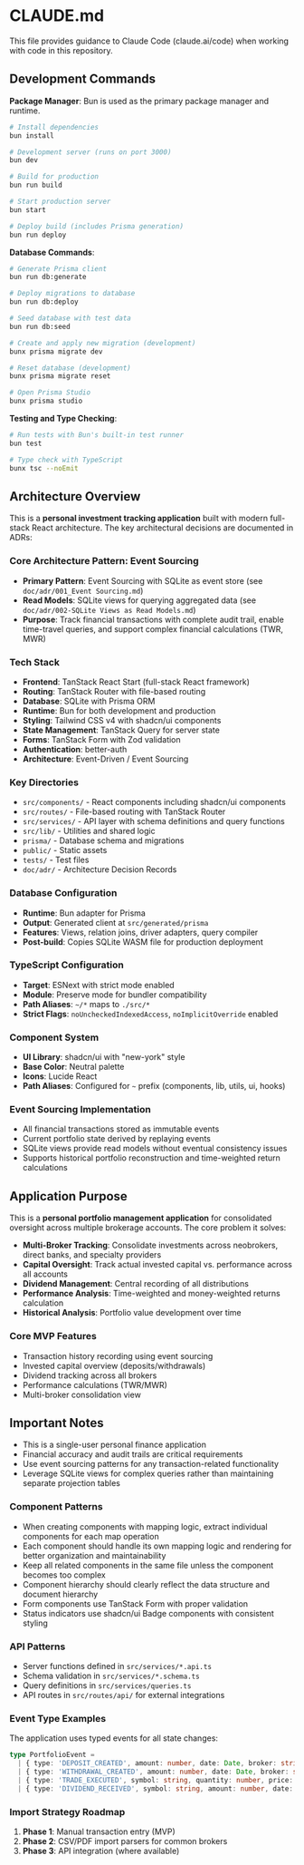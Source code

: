 # CLAUDE.md

This file provides guidance to Claude Code (claude.ai/code) when working with code in this repository.

## Development Commands

**Package Manager**: Bun is used as the primary package manager and runtime.

```bash
# Install dependencies
bun install

# Development server (runs on port 3000)
bun dev

# Build for production
bun run build

# Start production server
bun start

# Deploy build (includes Prisma generation)
bun run deploy
```

**Database Commands**:
```bash
# Generate Prisma client
bun run db:generate

# Deploy migrations to database
bun run db:deploy

# Seed database with test data
bun run db:seed

# Create and apply new migration (development)
bunx prisma migrate dev

# Reset database (development)
bunx prisma migrate reset

# Open Prisma Studio
bunx prisma studio
```

**Testing and Type Checking**:
```bash
# Run tests with Bun's built-in test runner
bun test

# Type check with TypeScript
bunx tsc --noEmit
```

## Architecture Overview

This is a **personal investment tracking application** built with modern full-stack React architecture. The key architectural decisions are documented in ADRs:

### Core Architecture Pattern: Event Sourcing
- **Primary Pattern**: Event Sourcing with SQLite as event store (see `doc/adr/001_Event Sourcing.md`)
- **Read Models**: SQLite views for querying aggregated data (see `doc/adr/002-SQLite Views as Read Models.md`)
- **Purpose**: Track financial transactions with complete audit trail, enable time-travel queries, and support complex financial calculations (TWR, MWR)

### Tech Stack
- **Frontend**: TanStack React Start (full-stack React framework)
- **Routing**: TanStack Router with file-based routing
- **Database**: SQLite with Prisma ORM
- **Runtime**: Bun for both development and production
- **Styling**: Tailwind CSS v4 with shadcn/ui components
- **State Management**: TanStack Query for server state
- **Forms**: TanStack Form with Zod validation
- **Authentication**: better-auth
- **Architecture**: Event-Driven / Event Sourcing

### Key Directories
- `src/components/` - React components including shadcn/ui components
- `src/routes/` - File-based routing with TanStack Router
- `src/services/` - API layer with schema definitions and query functions
- `src/lib/` - Utilities and shared logic
- `prisma/` - Database schema and migrations
- `public/` - Static assets
- `tests/` - Test files
- `doc/adr/` - Architecture Decision Records

### Database Configuration
- **Runtime**: Bun adapter for Prisma
- **Output**: Generated client at `src/generated/prisma`
- **Features**: Views, relation joins, driver adapters, query compiler
- **Post-build**: Copies SQLite WASM file for production deployment

### TypeScript Configuration
- **Target**: ESNext with strict mode enabled
- **Module**: Preserve mode for bundler compatibility
- **Path Aliases**: `~/*` maps to `./src/*`
- **Strict Flags**: `noUncheckedIndexedAccess`, `noImplicitOverride` enabled

### Component System
- **UI Library**: shadcn/ui with "new-york" style
- **Base Color**: Neutral palette
- **Icons**: Lucide React
- **Path Aliases**: Configured for `~` prefix (components, lib, utils, ui, hooks)

### Event Sourcing Implementation
- All financial transactions stored as immutable events
- Current portfolio state derived by replaying events
- SQLite views provide read models without eventual consistency issues
- Supports historical portfolio reconstruction and time-weighted return calculations

## Application Purpose

This is a **personal portfolio management application** for consolidated oversight across multiple brokerage accounts. The core problem it solves:

- **Multi-Broker Tracking**: Consolidate investments across neobrokers, direct banks, and specialty providers
- **Capital Oversight**: Track actual invested capital vs. performance across all accounts
- **Dividend Management**: Central recording of all distributions
- **Performance Analysis**: Time-weighted and money-weighted returns calculation
- **Historical Analysis**: Portfolio value development over time

### Core MVP Features
- Transaction history recording using event sourcing
- Invested capital overview (deposits/withdrawals)
- Dividend tracking across all brokers
- Performance calculations (TWR/MWR)
- Multi-broker consolidation view

## Important Notes
- This is a single-user personal finance application
- Financial accuracy and audit trails are critical requirements
- Use event sourcing patterns for any transaction-related functionality
- Leverage SQLite views for complex queries rather than maintaining separate projection tables

### Component Patterns
- When creating components with mapping logic, extract individual components for each map operation
- Each component should handle its own mapping logic and rendering for better organization and maintainability
- Keep all related components in the same file unless the component becomes too complex
- Component hierarchy should clearly reflect the data structure and document hierarchy
- Form components use TanStack Form with proper validation
- Status indicators use shadcn/ui Badge components with consistent styling

### API Patterns
- Server functions defined in `src/services/*.api.ts`
- Schema validation in `src/services/*.schema.ts`
- Query definitions in `src/services/queries.ts`
- API routes in `src/routes/api/` for external integrations

### Event Type Examples
The application uses typed events for all state changes:
```typescript
type PortfolioEvent = 
  | { type: 'DEPOSIT_CREATED', amount: number, date: Date, broker: string }
  | { type: 'WITHDRAWAL_CREATED', amount: number, date: Date, broker: string }
  | { type: 'TRADE_EXECUTED', symbol: string, quantity: number, price: number, date: Date }
  | { type: 'DIVIDEND_RECEIVED', symbol: string, amount: number, date: Date }
```

### Import Strategy Roadmap
1. **Phase 1**: Manual transaction entry (MVP)
2. **Phase 2**: CSV/PDF import parsers for common brokers
3. **Phase 3**: API integration (where available)